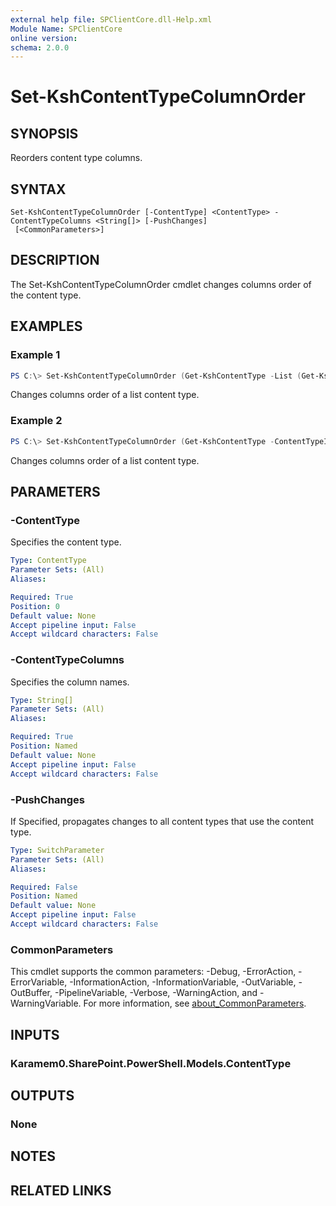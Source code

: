 ```yaml
---
external help file: SPClientCore.dll-Help.xml
Module Name: SPClientCore
online version:
schema: 2.0.0
---
```


# Set-KshContentTypeColumnOrder

## SYNOPSIS
Reorders content type columns.

## SYNTAX

```
Set-KshContentTypeColumnOrder [-ContentType] <ContentType> -ContentTypeColumns <String[]> [-PushChanges]
 [<CommonParameters>]
```

## DESCRIPTION
The Set-KshContentTypeColumnOrder cmdlet changes columns order of the content type.

## EXAMPLES

### Example 1
```powershell
PS C:\> Set-KshContentTypeColumnOrder (Get-KshContentType -List (Get-KshList -ListTitle 'Announcements') -ContentTypeId '0x0100EFB1758564C77D448177233D1199B912000A210B1C5CBC634C849328008B1CC306') -ContentTypeColumns @('Column1', 'Column2')
```

Changes columns order of a list content type.

### Example 2
```powershell
PS C:\> Set-KshContentTypeColumnOrder (Get-KshContentType -ContentTypeId '0x0100EFB1758564C77D448177233D1199B912') -ContentTypeColumns @('Column1', 'Column2')
```

Changes columns order of a list content type.

## PARAMETERS

### -ContentType
Specifies the content type.

```yaml
Type: ContentType
Parameter Sets: (All)
Aliases:

Required: True
Position: 0
Default value: None
Accept pipeline input: False
Accept wildcard characters: False
```

### -ContentTypeColumns
Specifies the column names.

```yaml
Type: String[]
Parameter Sets: (All)
Aliases:

Required: True
Position: Named
Default value: None
Accept pipeline input: False
Accept wildcard characters: False
```

### -PushChanges
If Specified, propagates changes to all content types that use the content type.

```yaml
Type: SwitchParameter
Parameter Sets: (All)
Aliases:

Required: False
Position: Named
Default value: None
Accept pipeline input: False
Accept wildcard characters: False
```

### CommonParameters
This cmdlet supports the common parameters: -Debug, -ErrorAction, -ErrorVariable, -InformationAction, -InformationVariable, -OutVariable, -OutBuffer, -PipelineVariable, -Verbose, -WarningAction, and -WarningVariable. For more information, see [about_CommonParameters](http://go.microsoft.com/fwlink/?LinkID=113216).

## INPUTS

### Karamem0.SharePoint.PowerShell.Models.ContentType

## OUTPUTS

### None

## NOTES

## RELATED LINKS

